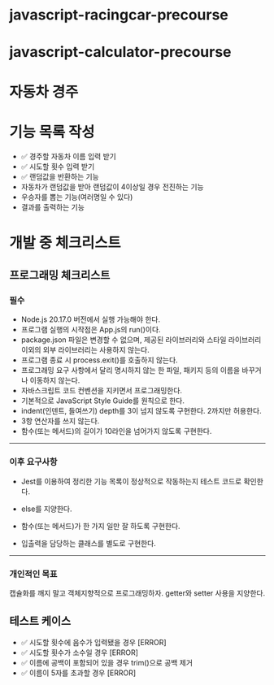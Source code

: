# javascript-racingcar-precourse

# javascript-calculator-precourse

# 자동차 경주

# 기능 목록 작성

- ✅ 경주할 자동차 이름 입력 받기
- ✅ 시도할 횟수 입력 받기
- ✅ 랜덤값을 반환하는 기능
- 자동차가 랜덤값을 받아 랜덤값이 4이상일 경우 전진하는 기능
- 우승자를 뽑는 기능(여러명일 수 있다)
- 결과를 출력하는 기능

# 개발 중 체크리스트

## 프로그래밍 체크리스트

### 필수

- Node.js 20.17.0 버전에서 실행 가능해야 한다.
- 프로그램 실행의 시작점은 App.js의 run()이다.
- package.json 파일은 변경할 수 없으며, 제공된 라이브러리와 스타일 라이브러리 이외의 외부 라이브러리는 사용하지 않는다.
- 프로그램 종료 시 process.exit()를 호출하지 않는다.
- 프로그래밍 요구 사항에서 달리 명시하지 않는 한 파일, 패키지 등의 이름을 바꾸거나 이동하지 않는다.
- 자바스크립트 코드 컨벤션을 지키면서 프로그래밍한다.
- 기본적으로 JavaScript Style Guide를 원칙으로 한다.
- indent(인덴트, 들여쓰기) depth를 3이 넘지 않도록 구현한다. 2까지만 허용한다.
- 3항 연산자를 쓰지 않는다.
- 함수(또는 메서드)의 길이가 10라인을 넘어가지 않도록 구현한다.

---

### 이후 요구사항

- Jest를 이용하여 정리한 기능 목록이 정상적으로 작동하는지 테스트 코드로 확인한다.

- else를 지양한다.

- 함수(또는 메서드)가 한 가지 일만 잘 하도록 구현한다.

- 입출력을 담당하는 클래스를 별도로 구현한다.

---

### 개인적인 목표

캡슐화를 깨지 말고 객체지향적으로 프로그래밍하자. getter와 setter 사용을 지양한다.

## 테스트 케이스

- ✅ 시도할 횟수에 음수가 입력됐을 경우 [ERROR]
- ✅ 시도할 횟수가 소수일 경우 [ERROR]
- ✅ 이름에 공백이 포함되어 있을 경우 trim()으로 공백 제거
- ✅ 이름이 5자를 초과할 경우 [ERROR]
